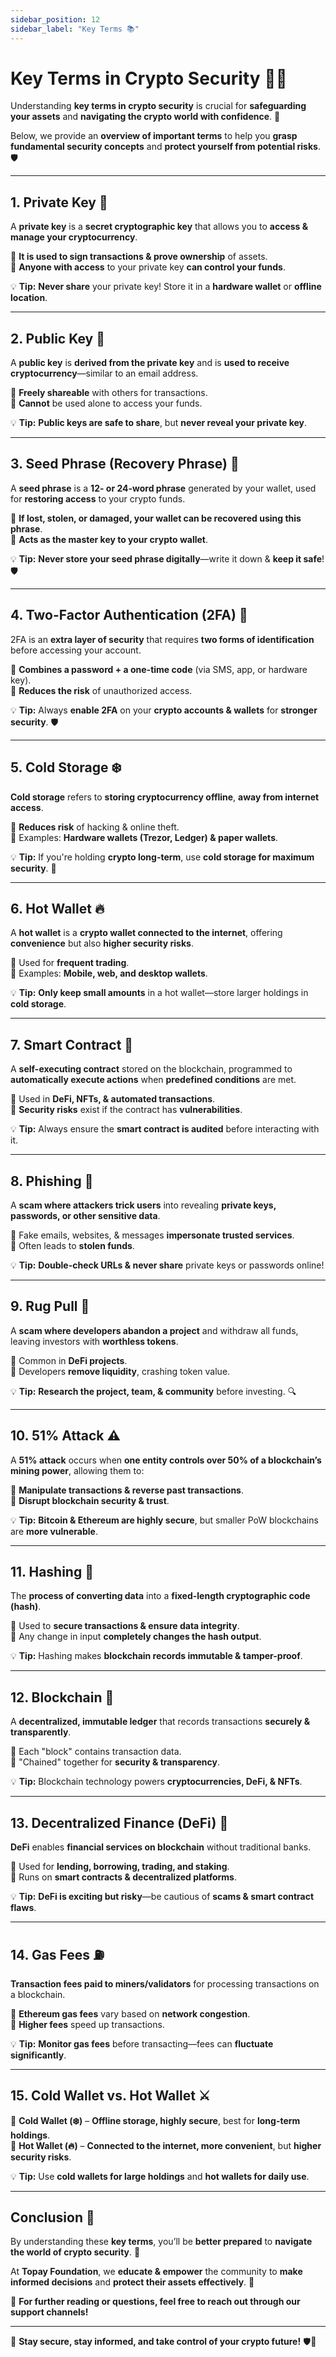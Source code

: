 ```yaml
---
sidebar_position: 12
sidebar_label: "Key Terms 📚"
---
```


# **Key Terms in Crypto Security 📖🔐**  

Understanding **key terms in crypto security** is crucial for **safeguarding your assets** and **navigating the crypto world with confidence**. 🚀  

Below, we provide an **overview of important terms** to help you **grasp fundamental security concepts** and **protect yourself from potential risks**. 🛡️  

---

## **1. Private Key 🔑**  

A **private key** is a **secret cryptographic key** that allows you to **access & manage your cryptocurrency**.  

🔹 **It is used to sign transactions & prove ownership** of assets.  
🔹 **Anyone with access** to your private key **can control your funds**.  

💡 **Tip:** **Never share** your private key! Store it in a **hardware wallet** or **offline location**.

---

## **2. Public Key 📩**  

A **public key** is **derived from the private key** and is **used to receive cryptocurrency**—similar to an email address.  

🔹 **Freely shareable** with others for transactions.  
🔹 **Cannot** be used alone to access your funds.  

💡 **Tip:** **Public keys are safe to share**, but **never reveal your private key**.

---

## **3. Seed Phrase (Recovery Phrase) 🔄**  

A **seed phrase** is a **12- or 24-word phrase** generated by your wallet, used for **restoring access** to your crypto funds.  

🔹 **If lost, stolen, or damaged, your wallet can be recovered using this phrase**.  
🔹 **Acts as the master key to your crypto wallet**.  

💡 **Tip:** **Never store your seed phrase digitally**—write it down & **keep it safe**! 🛡️  

---

## **4. Two-Factor Authentication (2FA) 🔐**  

2FA is an **extra layer of security** that requires **two forms of identification** before accessing your account.  

🔹 **Combines a password + a one-time code** (via SMS, app, or hardware key).  
🔹 **Reduces the risk** of unauthorized access.  

💡 **Tip:** Always **enable 2FA** on your **crypto accounts & wallets** for **stronger security**. 🛡️  

---

## **5. Cold Storage ❄️**  

**Cold storage** refers to **storing cryptocurrency offline**, **away from internet access**.  

🔹 **Reduces risk** of hacking & online theft.  
🔹 Examples: **Hardware wallets (Trezor, Ledger) & paper wallets**.  

💡 **Tip:** If you're holding **crypto long-term**, use **cold storage for maximum security**. 🏦  

---

## **6. Hot Wallet 🔥**  

A **hot wallet** is a **crypto wallet connected to the internet**, offering **convenience** but also **higher security risks**.  

🔹 Used for **frequent trading**.  
🔹 Examples: **Mobile, web, and desktop wallets**.  

💡 **Tip:** **Only keep small amounts** in a hot wallet—store larger holdings in **cold storage**.  

---

## **7. Smart Contract 🤖**  

A **self-executing contract** stored on the blockchain, programmed to **automatically execute actions** when **predefined conditions** are met.  

🔹 Used in **DeFi, NFTs, & automated transactions**.  
🔹 **Security risks** exist if the contract has **vulnerabilities**.  

💡 **Tip:** Always ensure the **smart contract is audited** before interacting with it.  

---

## **8. Phishing 🎣**  

A **scam where attackers trick users** into revealing **private keys, passwords, or other sensitive data**.  

🔹 Fake emails, websites, & messages **impersonate trusted services**.  
🔹 Often leads to **stolen funds**.  

💡 **Tip:** **Double-check URLs & never share** private keys or passwords online!  

---

## **9. Rug Pull 🚨**  

A **scam where developers abandon a project** and withdraw all funds, leaving investors with **worthless tokens**.  

🔹 Common in **DeFi projects**.  
🔹 Developers **remove liquidity**, crashing token value.  

💡 **Tip:** **Research the project, team, & community** before investing. 🔍  

---

## **10. 51% Attack ⚠️**  

A **51% attack** occurs when **one entity controls over 50% of a blockchain’s mining power**, allowing them to:  

🔹 **Manipulate transactions & reverse past transactions**.  
🔹 **Disrupt blockchain security & trust**.  

💡 **Tip:** **Bitcoin & Ethereum are highly secure**, but smaller PoW blockchains are **more vulnerable**.  

---

## **11. Hashing 🔄**  

The **process of converting data** into a **fixed-length cryptographic code (hash)**.  

🔹 Used to **secure transactions & ensure data integrity**.  
🔹 Any change in input **completely changes the hash output**.  

💡 **Tip:** Hashing makes **blockchain records immutable & tamper-proof**.  

---

## **12. Blockchain 🔗**  

A **decentralized, immutable ledger** that records transactions **securely & transparently**.  

🔹 Each "block" contains transaction data.  
🔹 "Chained" together for **security & transparency**.  

💡 **Tip:** Blockchain technology powers **cryptocurrencies, DeFi, & NFTs**.  

---

## **13. Decentralized Finance (DeFi) 💸**  

**DeFi** enables **financial services on blockchain** without traditional banks.  

🔹 Used for **lending, borrowing, trading, and staking**.  
🔹 Runs on **smart contracts & decentralized platforms**.  

💡 **Tip:** **DeFi is exciting but risky**—be cautious of **scams & smart contract flaws**.  

---

## **14. Gas Fees ⛽**  

**Transaction fees paid to miners/validators** for processing transactions on a blockchain.  

🔹 **Ethereum gas fees** vary based on **network congestion**.  
🔹 **Higher fees** speed up transactions.  

💡 **Tip:** **Monitor gas fees** before transacting—fees can **fluctuate significantly**.  

---

## **15. Cold Wallet vs. Hot Wallet ⚔️**  

🔹 **Cold Wallet (❄️)** – **Offline storage, highly secure**, best for **long-term holdings**.  
🔹 **Hot Wallet (🔥)** – **Connected to the internet, more convenient**, but **higher security risks**.  

💡 **Tip:** Use **cold wallets for large holdings** and **hot wallets for daily use**.  

---

## **Conclusion 🎯**  

By understanding these **key terms**, you’ll be **better prepared** to **navigate the world of crypto security**. 🚀  

At **Topay Foundation**, we **educate & empower** the community to **make informed decisions** and **protect their assets effectively**. 🔐  

📢 **For further reading or questions, feel free to reach out through our support channels!**  

---

🌟 **Stay secure, stay informed, and take control of your crypto future!** 🛡️🚀  
